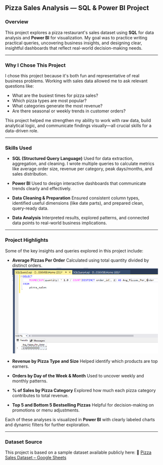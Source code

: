 ## **Pizza Sales Analysis — SQL & Power BI Project**

### **Overview**

This project explores a pizza restaurant's sales dataset using **SQL** for data analysis and **Power BI** for visualization. My goal was to practice writing practical queries, uncovering business insights, and designing clear, insightful dashboards that reflect real-world decision-making needs.

---

### **Why I Chose This Project**

I chose this project because it's both fun and representative of real business problems. Working with sales data allowed me to ask relevant questions like:

* What are the busiest times for pizza sales?
* Which pizza types are most popular?
* What categories generate the most revenue?
* Are there seasonal or weekly trends in customer orders?

This project helped me strengthen my ability to work with raw data, build analytical logic, and communicate findings visually—all crucial skills for a data-driven role.

---

### **Skills Used**

* **SQL (Structured Query Language)**
  Used for data extraction, aggregation, and cleaning. I wrote multiple queries to calculate metrics like average order size, revenue per category, peak days/months, and sales distribution.

* **Power BI**
  Used to design interactive dashboards that communicate trends clearly and effectively.

* **Data Cleaning & Preparation**
  Ensured consistent column types, identified useful dimensions (like date parts), and prepared clean, query-ready data.

* **Data Analysis**
  Interpreted results, explored patterns, and connected data points to real-world business implications.

---

### **Project Highlights**

Some of the key insights and queries explored in this project include:

* **Average Pizzas Per Order**
  Calculated using total quantity divided by distinct orders.
![Average Pizzas Per Order](https://raw.githubusercontent.com/IrinaOrias/Pizza-by-the-Numbers-A-12-Month-Review/refs/heads/main/Queries/A%20KPIS/KPI%205%20Avg_Pizzas_Per_Order.PNG)

* **Revenue by Pizza Type and Size**
  Helped identify which products are top earners.

* **Orders by Day of the Week & Month**
  Used to uncover weekly and monthly patterns.

* **% of Sales by Pizza Category**
  Explored how much each pizza category contributes to total revenue.

* **Top 5 and Bottom 5 Bestselling Pizzas**
  Helpful for decision-making on promotions or menu adjustments.

Each of these analyses is visualized in **Power BI** with clearly labeled charts and dynamic filters for further exploration.

---

### **Dataset Source**

This project is based on a sample dataset available publicly here:
📄 [Pizza Sales Dataset – Google Sheets](https://docs.google.com/spreadsheets/d/1mF1G56ZrwQlksmS5meWgC1yXRgeqGV2T/edit?gid=679792667#gid=679792667)

